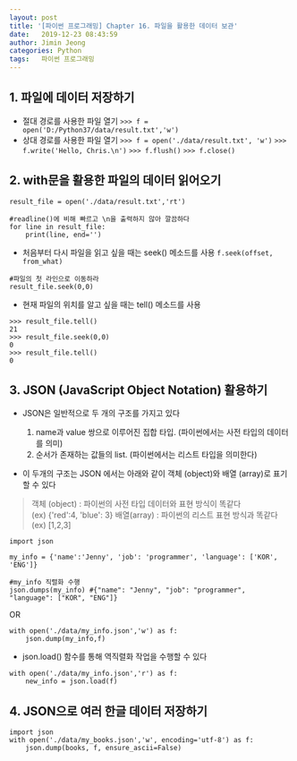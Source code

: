```yaml
---
layout: post
title: '[파이썬 프로그래밍] Chapter 16. 파일을 활용한 데이터 보관'
date:   2019-12-23 08:43:59
author: Jimin Jeong
categories: Python
tags:	파이썬 프로그래밍
---
```


## 1. 파일에 데이터 저장하기
- 절대 경로를 사용한 파일 열기
`>>> f = open('D:/Python37/data/result.txt','w')`
- 상대 경로를 사용한 파일 열기
`>>> f = open('./data/result.txt', 'w')`
`>>> f.write('Hello, Chris.\n')`
`>>> f.flush()`
`>>> f.close()`

## 2. with문을 활용한 파일의 데이터 읽어오기
```
result_file = open('./data/result.txt','rt')

#readline()에 비해 빠르고 \n을 출력하지 않아 깔끔하다
for line in result_file:
	print(line, end='')
```

- 처음부터 다시 파일을 읽고 싶을 때는 seek() 메소드를 사용
`f.seek(offset, from_what)`
```
#파일의 첫 라인으로 이동하라
result_file.seek(0,0)
```

- 현재 파일의 위치를 알고 싶을 때는 tell() 메소드를 사용
```
>>> result_file.tell()
21
>>> result_file.seek(0,0)
0
>>> result_file.tell()
0
```

## 3. JSON (JavaScript Object Notation) 활용하기
- JSON은 일반적으로 두 개의 구조를 가지고 있다
	1. name과 value 쌍으로 이루어진 집합 타입. (파이썬에서는 사전 타입의 데이터를 의미)
	2. 순서가 존재하는 값들의 list. (파이썬에서는 리스트 타입을 의미한다)

- 이 두개의 구조는 JSON 에서는 아래와 같이 객체 (object)와 배열 (array)로 표기할 수 있다
> 객체 (object) : 파이썬의 사전 타입 데이터와 표현 방식이 똑같다  
			(ex) {'red':4, 'blue': 3}
> 배열(array) : 파이썬의 리스트 표현 방식과 똑같다  
			(ex) [1,2,3]

```
import json

my_info = {'name':'Jenny', 'job': 'programmer', 'language': ['KOR', 'ENG']}

#my_info 직렬화 수행
json.dumps(my_info) #{"name": "Jenny", "job": "programmer", "language": ["KOR", "ENG"]}
```
OR
```
with open('./data/my_info.json','w') as f:
	json.dump(my_info,f)
```

- json.load() 함수를 통해 역직렬화 작업을 수행할 수 있다
```
with open('./data/my_info.json','r') as f:
	new_info = json.load(f)
```

## 4. JSON으로 여러 한글 데이터 저장하기
```
import json
with open('./data/my_books.json','w', encoding='utf-8') as f:
	json.dump(books, f, ensure_ascii=False)
```
